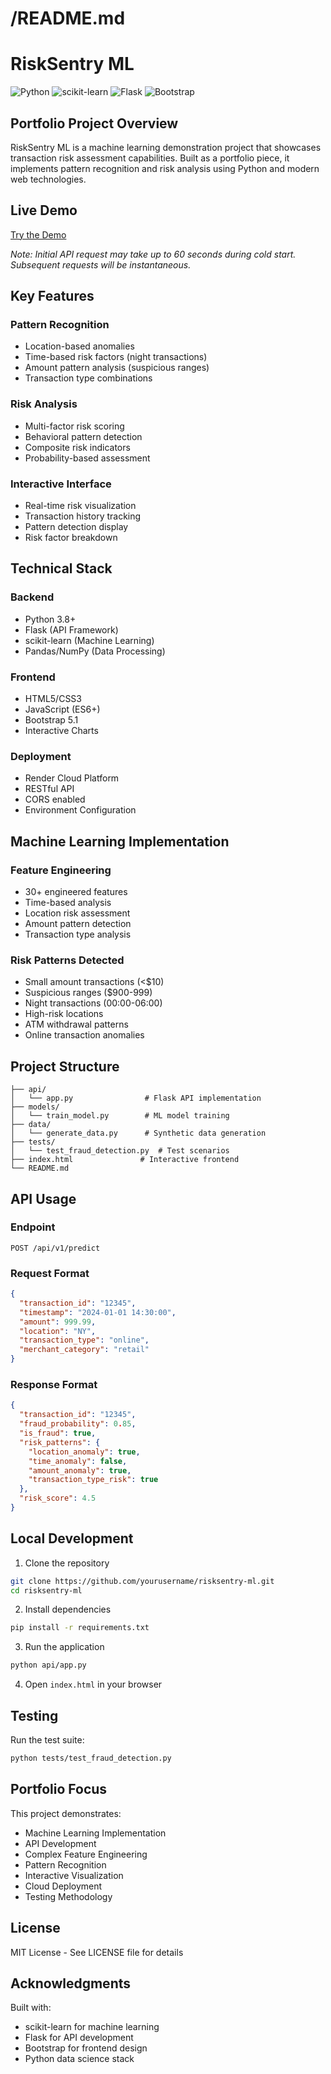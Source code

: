 # /README.md
# RiskSentry ML

![Python](https://img.shields.io/badge/Python-3.8%2B-blue)
![scikit-learn](https://img.shields.io/badge/scikit--learn-1.0%2B-orange)
![Flask](https://img.shields.io/badge/Flask-2.0%2B-green)
![Bootstrap](https://img.shields.io/badge/Bootstrap-5.1-purple)

## Portfolio Project Overview

RiskSentry ML is a machine learning demonstration project that showcases transaction risk assessment capabilities. Built as a portfolio piece, it implements pattern recognition and risk analysis using Python and modern web technologies.

## Live Demo

[Try the Demo](https://jandreanalytics.github.io/FraudDetectionModel/)

*Note: Initial API request may take up to 60 seconds during cold start. Subsequent requests will be instantaneous.*

## Key Features

### Pattern Recognition
- Location-based anomalies
- Time-based risk factors (night transactions)
- Amount pattern analysis (suspicious ranges)
- Transaction type combinations

### Risk Analysis
- Multi-factor risk scoring
- Behavioral pattern detection
- Composite risk indicators
- Probability-based assessment

### Interactive Interface
- Real-time risk visualization
- Transaction history tracking
- Pattern detection display
- Risk factor breakdown

## Technical Stack

### Backend
- Python 3.8+
- Flask (API Framework)
- scikit-learn (Machine Learning)
- Pandas/NumPy (Data Processing)

### Frontend
- HTML5/CSS3
- JavaScript (ES6+)
- Bootstrap 5.1
- Interactive Charts

### Deployment
- Render Cloud Platform
- RESTful API
- CORS enabled
- Environment Configuration

## Machine Learning Implementation

### Feature Engineering
- 30+ engineered features
- Time-based analysis
- Location risk assessment
- Amount pattern detection
- Transaction type analysis

### Risk Patterns Detected
- Small amount transactions (<$10)
- Suspicious ranges ($900-999)
- Night transactions (00:00-06:00)
- High-risk locations
- ATM withdrawal patterns
- Online transaction anomalies

## Project Structure

```
├── api/
│   └── app.py                # Flask API implementation
├── models/
│   └── train_model.py        # ML model training
├── data/
│   └── generate_data.py      # Synthetic data generation
├── tests/
│   └── test_fraud_detection.py  # Test scenarios
├── index.html               # Interactive frontend
└── README.md
```

## API Usage

### Endpoint
`POST /api/v1/predict`

### Request Format
```json
{
  "transaction_id": "12345",
  "timestamp": "2024-01-01 14:30:00",
  "amount": 999.99,
  "location": "NY",
  "transaction_type": "online",
  "merchant_category": "retail"
}
```

### Response Format
```json
{
  "transaction_id": "12345",
  "fraud_probability": 0.85,
  "is_fraud": true,
  "risk_patterns": {
    "location_anomaly": true,
    "time_anomaly": false,
    "amount_anomaly": true,
    "transaction_type_risk": true
  },
  "risk_score": 4.5
}
```

## Local Development

1. Clone the repository
```bash
git clone https://github.com/yourusername/risksentry-ml.git
cd risksentry-ml
```

2. Install dependencies
```bash
pip install -r requirements.txt
```

3. Run the application
```bash
python api/app.py
```

4. Open `index.html` in your browser

## Testing

Run the test suite:
```bash
python tests/test_fraud_detection.py
```

## Portfolio Focus

This project demonstrates:
- Machine Learning Implementation
- API Development
- Complex Feature Engineering
- Pattern Recognition
- Interactive Visualization
- Cloud Deployment
- Testing Methodology

## License

MIT License - See LICENSE file for details

## Acknowledgments

Built with:
- scikit-learn for machine learning
- Flask for API development
- Bootstrap for frontend design
- Python data science stack
